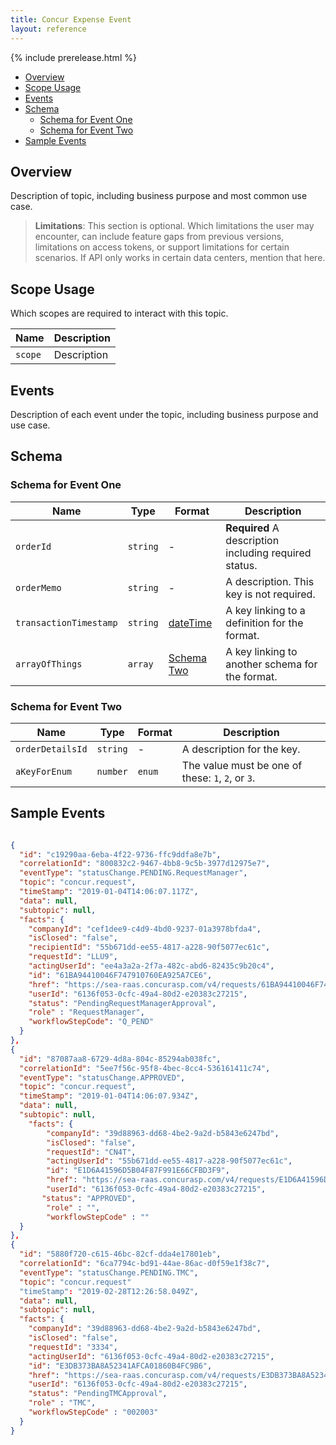 ```yaml
---
title: Concur Expense Event
layout: reference
---
```


{% include prerelease.html %}

* [Overview](#overview)
* [Scope Usage](#scope-usage)
* [Events](#events)
* [Schema](#schema)
  * [Schema for Event One](#schema-one)
  * [Schema for Event Two](#schema-two)
* [Sample Events](#sample-events)

## <a name="overview"></a>Overview

Description of topic, including business purpose and most common use case.

> **Limitations**: This section is optional. Which limitations the user may encounter, can include feature gaps from previous versions, limitations on access tokens, or support limitations for certain scenarios. If API only works in certain data centers, mention that here.
## <a name="scope-usage"></a>Scope Usage

Which scopes are required to interact with this topic.

Name|Description
---|---
`scope`|Description

## <a name="events"></a>Events

Description of each event under the topic, including business purpose and use case.

## <a name="schema"></a>Schema

### <a name="schema-one"></a>Schema for Event One

Name|Type|Format|Description
---|---|---|---
`orderId`|`string`|-|**Required** A description including required status.
`orderMemo`|`string`|-|A description. This key is not required.
`transactionTimestamp`|`string`|[dateTime](#definition-dateTime)|A key linking to a definition for the format.
`arrayOfThings`|`array`|[Schema Two](#schema-two)|A key linking to another schema for the format.

### <a name="schema-two"></a>Schema for Event Two

Name|Type|Format|Description
---|---|---|---
`orderDetailsId`|`string`|-|A description for the key.
`aKeyForEnum`|`number`|`enum`|The value must be one of these: `1`, `2`, or `3`.

## <a name="sample-events"></a>Sample Events

```json

{
  "id": "c19290aa-6eba-4f22-9736-ffc9ddfa8e7b",
  "correlationId": "800832c2-9467-4bb8-9c5b-3977d12975e7",
  "eventType": "statusChange.PENDING.RequestManager",
  "topic": "concur.request",
  "timeStamp": "2019-01-04T14:06:07.117Z",
  "data": null,
  "subtopic": null,
  "facts": {
    "companyId": "cef1dee9-c4d9-4bd0-9237-01a3978bfda4",
    "isClosed": "false",
    "recipientId": "55b671dd-ee55-4817-a228-90f5077ec61c",
    "requestId": "LLU9",
    "actingUserId": "ee4a3a2a-2f7a-482c-abd6-82435c9b20c4",
    "id": "61BA94410046F747910760EA925A7CE6",
    "href": "https://sea-raas.concurasp.com/v4/requests/61BA94410046F747910760EA925A7CE6",
    "userId": "6136f053-0cfc-49a4-80d2-e20383c27215",
    "status": "PendingRequestManagerApproval",
    "role" : "RequestManager",
    "workflowStepCode": "Q_PEND"
  }
},
{
  "id": "87087aa8-6729-4d8a-804c-85294ab038fc",
  "correlationId": "5ee7f56c-95f8-4bec-8cc4-536161411c74",
  "eventType": "statusChange.APPROVED",
  "topic": "concur.request",
  "timeStamp": "2019-01-04T14:06:07.934Z",
  "data": null,
  "subtopic": null,
    "facts": {
        "companyId": "39d88963-dd68-4be2-9a2d-b5843e6247bd",
        "isClosed": "false",
        "requestId": "CN4T",
        "actingUserId": "55b671dd-ee55-4817-a228-90f5077ec61c",
        "id": "E1D6A41596D5B04F87F991E66CFBD3F9",
        "href": "https://sea-raas.concurasp.com/v4/requests/E1D6A41596D5B04F87F991E66CFBD3F9",
        "userId": "6136f053-0cfc-49a4-80d2-e20383c27215",
       "status": "APPROVED",
        "role" : "",
        "workflowStepCode" : ""
  }
},
{
  "id": "5880f720-c615-46bc-82cf-dda4e17801eb",
  "correlationId": "6ca7794c-bd91-44ae-86ac-d0f59e1f38c7",
  "eventType": "statusChange.PENDING.TMC",
  "topic": "concur.request"
  "timeStamp": "2019-02-28T12:26:58.049Z",
  "data": null,
  "subtopic": null,
  "facts": {
    "companyId": "39d88963-dd68-4be2-9a2d-b5843e6247bd",
    "isClosed": "false",
    "requestId": "3334",
    "actingUserId": "6136f053-0cfc-49a4-80d2-e20383c27215",
    "id": "E3DB373BA8A52341AFCA01860B4FC9B6",
    "href": "https://sea-raas.concurasp.com/v4/requests/E3DB373BA8A52341AFCA01860B4FC9B6",
    "userId": "6136f053-0cfc-49a4-80d2-e20383c27215",
    "status": "PendingTMCApproval",
    "role" : "TMC",
    "workflowStepCode" : "002003"
  }
}
```

